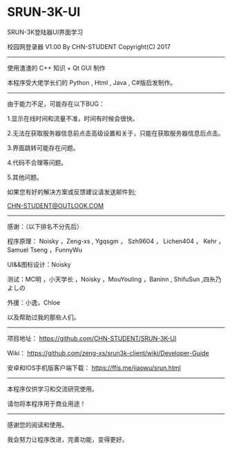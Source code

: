 # SRUN-3K-UI
SRUN-3K登陆器UI界面学习

校园网登录器 V1.00 
By CHN-STUDENT
Copyright(C) 2017

-----------------------

使用渣渣的 C++ 知识 + Qt GUI 制作

本程序受大佬学长们的 Python , Html , Java , C#版启发制作。

-----------------------

由于能力不足，可能存在以下BUG：

1.显示在线时间和流量不准，时间有时候会很快。

2.无法在获取服务器信息前点击高级设置和关于，只能在获取服务器信息后点击。

3.界面跳转可能存在问题。

4.代码不合理等问题。

5.其他问题。

如果您有好的解决方案或反馈建议请发送邮件到;

CHN-STUDENT@OUTLOOK.COM

-----------------------

感谢：（以下排名不分先后）

程序原理： Noisky ，Zeng-xs , Ygqsgm ， Szh9604 ， Lichen404 ， Kehr ， Samuel Tseng ，FunnyWu

UI&&图标设计：Noisky

测试：MC明 ，小天学长 ，Noisky ，MouYouling ，Baninn , ShifuSun ,四糸乃 よしの

外援：小逸，Chloe 

以及帮助过我的那些人们。

-----------------------

项目地址：
https://github.com/CHN-STUDENT/SRUN-3K-UI

Wiki：
https://github.com/zeng-xs/srun3k-client/wiki/Developer-Guide

安卓和IOS手机版客户端下载：
https://ffis.me/jiaowu/srun.html

-----------------------

本程序仅供学习和交流研究使用。

请勿将本程序用于商业用途！

-----------------------

感谢您的阅读和使用。

我会努力让程序改进，完善功能，变得更好。

